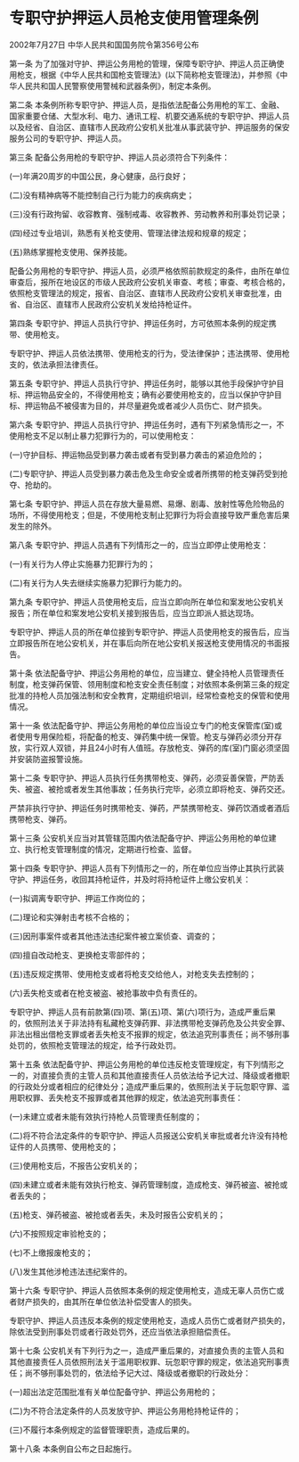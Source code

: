 # 专职守护押运人员枪支使用管理条例

2002年7月27日 中华人民共和国国务院令第356号公布

第一条 为了加强对守护、押运公务用枪的管理，保障专职守护、押运人员正确使用枪支，根据《中华人民共和国枪支管理法》(以下简称枪支管理法)，并参照《中华人民共和国人民警察使用警械和武器条例》，制定本条例。

第二条 本条例所称专职守护、押运人员，是指依法配备公务用枪的军工、金融、国家重要仓储、大型水利、电力、通讯工程、机要交通系统的专职守护、押运人员以及经省、自治区、直辖市人民政府公安机关批准从事武装守护、押运服务的保安服务公司的专职守护、押运人员。

第三条 配备公务用枪的专职守护、押运人员必须符合下列条件：

(一)年满20周岁的中国公民，身心健康，品行良好；

(二)没有精神病等不能控制自己行为能力的疾病病史；

(三)没有行政拘留、收容教育、强制戒毒、收容教养、劳动教养和刑事处罚记录；

(四)经过专业培训，熟悉有关枪支使用、管理法律法规和规章的规定；

(五)熟练掌握枪支使用、保养技能。

配备公务用枪的专职守护、押运人员，必须严格依照前款规定的条件，由所在单位审查后，报所在地设区的市级人民政府公安机关审查、考核；审查、考核合格的，依照枪支管理法的规定，报省、自治区、直辖市人民政府公安机关审查批准，由省、自治区、直辖市人民政府公安机关发给持枪证件。

第四条 专职守护、押运人员执行守护、押运任务时，方可依照本条例的规定携带、使用枪支。

专职守护、押运人员依法携带、使用枪支的行为，受法律保护；违法携带、使用枪支的，依法承担法律责任。

第五条 专职守护、押运人员执行守护、押运任务时，能够以其他手段保护守护目标、押运物品安全的，不得使用枪支；确有必要使用枪支的，应当以保护守护目标、押运物品不被侵害为目的，并尽量避免或者减少人员伤亡、财产损失。

第六条 专职守护、押运人员执行守护、押运任务时，遇有下列紧急情形之一，不使用枪支不足以制止暴力犯罪行为的，可以使用枪支：

(一)守护目标、押运物品受到暴力袭击或者有受到暴力袭击的紧迫危险的；

(二)专职守护、押运人员受到暴力袭击危及生命安全或者所携带的枪支弹药受到抢夺、抢劫的。

第七条 专职守护、押运人员在存放大量易燃、易爆、剧毒、放射性等危险物品的场所，不得使用枪支；但是，不使用枪支制止犯罪行为将会直接导致严重危害后果发生的除外。

第八条 专职守护、押运人员遇有下列情形之一的，应当立即停止使用枪支：

(一)有关行为人停止实施暴力犯罪行为的；

(二)有关行为人失去继续实施暴力犯罪行为能力的。

第九条 专职守护、押运人员使用枪支后，应当立即向所在单位和案发地公安机关报告；所在单位和案发地公安机关接到报告后，应当立即派人抵达现场。

专职守护、押运人员的所在单位接到专职守护、押运人员使用枪支的报告后，应当立即报告所在地公安机关，并在事后向所在地公安机关报送枪支使用情况的书面报告。

第十条 依法配备守护、押运公务用枪的单位，应当建立、健全持枪人员管理责任制度，枪支弹药保管、领用制度和枪支安全责任制度；对依照本条例第三条的规定批准的持枪人员加强法制和安全教育，定期组织培训，经常检查枪支的保管和使用情况。

第十一条 依法配备守护、押运公务用枪的单位应当设立专门的枪支保管库(室)或者使用专用保险柜，将配备的枪支、弹药集中统一保管。枪支与弹药必须分开存放，实行双人双锁，并且24小时有人值班。存放枪支、弹药的库(室)门窗必须坚固并安装防盗报警设施。

第十二条 专职守护、押运人员执行任务携带枪支、弹药，必须妥善保管，严防丢失、被盗、被抢或者发生其他事故；任务执行完毕，必须立即将枪支、弹药交还。

严禁非执行守护、押运任务时携带枪支、弹药，严禁携带枪支、弹药饮酒或者酒后携带枪支、弹药。

第十三条 公安机关应当对其管辖范围内依法配备守护、押运公务用枪的单位建立、执行枪支管理制度的情况，定期进行检查、监督。

第十四条 专职守护、押运人员有下列情形之一的，所在单位应当停止其执行武装守护、押运任务，收回其持枪证件，并及时将持枪证件上缴公安机关：

(一)拟调离专职守护、押运工作岗位的；

(二)理论和实弹射击考核不合格的；

(三)因刑事案件或者其他违法违纪案件被立案侦查、调查的；

(四)擅自改动枪支、更换枪支零部件的；

(五)违反规定携带、使用枪支或者将枪支交给他人，对枪支失去控制的；

(六)丢失枪支或者在枪支被盗、被抢事故中负有责任的。

专职守护、押运人员有前款第(四)项、第(五)项、第(六)项行为，造成严重后果的，依照刑法关于非法持有私藏枪支弹药罪、非法携带枪支弹药危及公共安全罪、非法出租出借枪支罪或者丢失枪支不报罪的规定，依法追究刑事责任；尚不够刑事处罚的，依照枪支管理法的规定，给予行政处罚。

第十五条 依法配备守护、押运公务用枪的单位违反枪支管理规定，有下列情形之一的，对直接负责的主管人员和其他直接责任人员依法给予记大过、降级或者撤职的行政处分或者相应的纪律处分；造成严重后果的，依照刑法关于玩忽职守罪、滥用职权罪、丢失枪支不报罪或者其他罪的规定，依法追究刑事责任：

(一)未建立或者未能有效执行持枪人员管理责任制度的；

(二)将不符合法定条件的专职守护、押运人员报送公安机关审批或者允许没有持枪证件的人员携带、使用枪支的；

(三)使用枪支后，不报告公安机关的；

(四)未建立或者未能有效执行枪支、弹药管理制度，造成枪支、弹药被盗、被抢或者丢失的；

(五)枪支、弹药被盗、被抢或者丢失，未及时报告公安机关的；

(六)不按照规定审验枪支的；

(七)不上缴报废枪支的；

(八)发生其他涉枪违法违纪案件的。

第十六条 专职守护、押运人员依照本条例的规定使用枪支，造成无辜人员伤亡或者财产损失的，由其所在单位依法补偿受害人的损失。

专职守护、押运人员违反本条例的规定使用枪支，造成人员伤亡或者财产损失的，除依法受到刑事处罚或者行政处罚外，还应当依法承担赔偿责任。

第十七条 公安机关有下列行为之一，造成严重后果的，对直接负责的主管人员和其他直接责任人员依照刑法关于滥用职权罪、玩忽职守罪的规定，依法追究刑事责任；尚不够刑事处罚的，依法给予记大过、降级或者撤职的行政处分：

(一)超出法定范围批准有关单位配备守护、押运公务用枪的；

(二)为不符合法定条件的人员发放守护、押运公务用枪持枪证件的；

(三)不履行本条例规定的监督管理职责，造成后果的。

第十八条 本条例自公布之日起施行。
